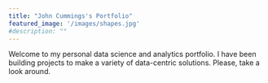 ```yaml
---
title: "John Cummings's Portfolio"
featured_image: '/images/shapes.jpg'
#description: ""
---
```

Welcome to my personal data science and analytics portfolio. I have been building projects to make a variety of data-centric solutions. Please, take a look around. 
